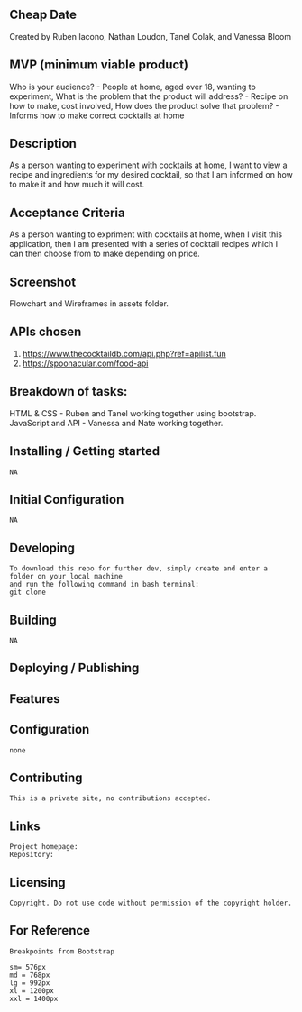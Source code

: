 ## Cheap Date
Created by Ruben Iacono, Nathan Loudon, Tanel Colak, and Vanessa Bloom

## MVP (minimum viable product)

Who is your audience? - People at home, aged over 18, wanting to experiment,
What is the problem that the product will address? - Recipe on how to make, cost involved,
How does the product solve that problem? - Informs how to make correct cocktails at home

## Description

As a person wanting to experiment with cocktails at home, I want to view a recipe and ingredients for my desired cocktail, so that I am informed on how to make it and how much it will cost.

## Acceptance Criteria

As a person wanting to expriment with cocktails at home, when I visit this application, then I am presented with a series of cocktail recipes which I can then choose from to make depending on price.

## Screenshot

Flowchart and Wireframes in assets folder.


## APIs chosen

1. https://www.thecocktaildb.com/api.php?ref=apilist.fun
2. https://spoonacular.com/food-api

## Breakdown of tasks:

HTML & CSS - Ruben and Tanel working together using bootstrap.
JavaScript and API - Vanessa and Nate working together.

## Installing / Getting started

    NA

## Initial Configuration

    NA

## Developing

    To download this repo for further dev, simply create and enter a folder on your local machine
    and run the following command in bash terminal:
    git clone

## Building

    NA

## Deploying / Publishing

## Features

## Configuration

    none

## Contributing

    This is a private site, no contributions accepted.

## Links

    Project homepage:
    Repository:

## Licensing

    Copyright. Do not use code without permission of the copyright holder.

## For Reference

    Breakpoints from Bootstrap

    sm= 576px
    md = 768px
    lg = 992px
    xl = 1200px
    xxl = 1400px
